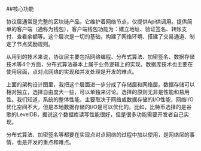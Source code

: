 ##核心功能

协议层通常是完整的区块链产品，它维护着网络节点，仅提供Api供调用。提供简单的客户端（通称为钱包），客户端钱包功能为：建立地址、验证签名、转账支付、查看余额等。这个层次是一切的基础，构建了网络环境、搭建了交易通道、制定了节点奖励规则。

从用到的技术来说，协议层主要包括网络编程、分布式算法、加密签名、数据存储技术等4个方面，分布式算法基本上属于业务逻辑上的实现，数据库技术也主要在使用层面，点对点网络的实现和并发处理是开发的难点。

上面的架构设计图里，我把这个层面进一步分成了存储层和网络层。数据存储可以相对独立，选择自由度大一些，可以单独来讨论。选择的原则无非是性能和易用性。我们知道，系统的整体性能，主要取决于网络或数据存储的I/O性能，网络I/O优化空间不大，但是本地数据存储的I/O是可以优化的。比如，比特币选择的是谷歌的LevelDB，据说这个数据库读写性能很好，但是很多功能需要开发者自己实现。

分布式算法、加密签名等都要在实现点对点网络的过程中加以使用，是网络层的事情，也是开发的重点和难点。
